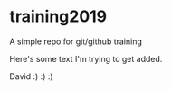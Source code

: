 # training2019
A simple repo for git/github training

Here's some text I'm trying to get added.

David :) :) :)